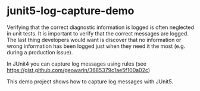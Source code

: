 # junit5-log-capture-demo

Verifying that the correct diagnostic information is logged is often neglected in unit tests. It is important to verify that the correct messages are logged. The last thing developers would want is discover that no information or wrong information has been logged just when they need it the most (e.g. during a production issue).

In JUnit4 you can capture log messages using rules (see https://gist.github.com/geowarin/3685379c1ae5f100a02c)

This demo project shows how to capture log messages with JUnit5.
